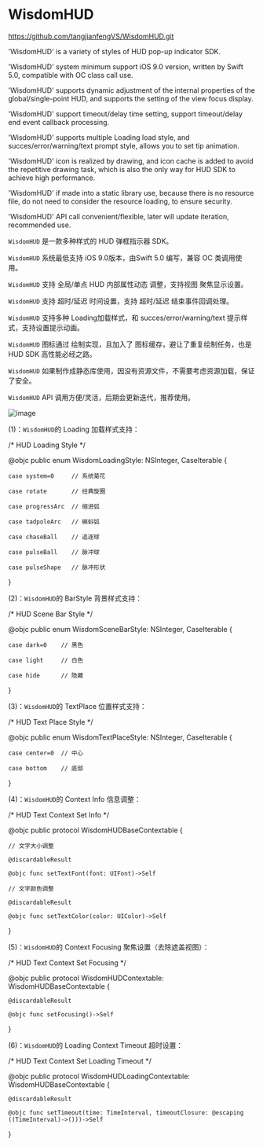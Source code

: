 # WisdomHUD
https://github.com/tangjianfengVS/WisdomHUD.git

'WisdomHUD' is a variety of styles of HUD pop-up indicator SDK.

'WisdomHUD' system minimum support iOS 9.0 version, written by Swift 5.0, compatible with OC class call use.

'WisdomHUD' supports dynamic adjustment of the internal properties of the global/single-point HUD, and supports the setting of the view focus display.

'WisdomHUD' support timeout/delay time setting, support timeout/delay end event callback processing.

'WisdomHUD' supports multiple Loading load style, and succes/error/warning/text prompt style, allows you to set tip animation.

'WisdomHUD' icon is realized by drawing, and icon cache is added to avoid the repetitive drawing task, which is also the only way for HUD SDK to achieve high performance.

'WisdomHUD' if made into a static library use, because there is no resource file, do not need to consider the resource loading, to ensure security.

'WisdomHUD' API call convenient/flexible, later will update iteration, recommended use.




`WisdomHUD` 是一款多种样式的 HUD 弹框指示器 SDK。

`WisdomHUD` 系统最低支持 iOS 9.0版本，由Swift 5.0 编写，兼容 OC 类调用使用。

`WisdomHUD` 支持 全局/单点 HUD 内部属性动态 调整，支持视图 聚焦显示设置。

`WisdomHUD` 支持 超时/延迟 时间设置，支持 超时/延迟 结束事件回调处理。

`WisdomHUD` 支持多种 Loading加载样式，和 succes/error/warning/text 提示样式，支持设置提示动画。

`WisdomHUD` 图标通过 绘制实现，且加入了 图标缓存，避让了重复绘制任务，也是 HUD SDK 高性能必经之路。

`WisdomHUD` 如果制作成静态库使用，因没有资源文件，不需要考虑资源加载，保证了安全。

`WisdomHUD` API 调用方便/灵活，后期会更新迭代，推荐使用。


![image](🔗https://github.com/lexsaints/powershell/blob/master/IMG/ps2.png)


(1)：`WisdomHUD`的 Loading 加载样式支持：

/* HUD Loading Style */

@objc public enum WisdomLoadingStyle: NSInteger, CaseIterable {

    case system=0     // 系统菊花
    
    case rotate       // 经典旋圈
    
    case progressArc  // 缩进弧
    
    case tadpoleArc   // 蝌蚪弧
    
    case chaseBall    // 追逐球
    
    case pulseBall    // 脉冲球
    
    case pulseShape   // 脉冲形状
    
}

(2)：`WisdomHUD`的 BarStyle 背景样式支持：

/* HUD Scene Bar Style */

@objc public enum WisdomSceneBarStyle: NSInteger, CaseIterable {

    case dark=0    // 黑色
    
    case light     // 白色
    
    case hide      // 隐藏
    
}

(3)：`WisdomHUD`的 TextPlace 位置样式支持：

/* HUD Text Place Style */

@objc public enum WisdomTextPlaceStyle: NSInteger, CaseIterable {

    case center=0  // 中心
    
    case bottom    // 底部
    
}

(4)：`WisdomHUD`的 Context Info 信息调整：

/* HUD Text Context Set Info */

@objc public protocol WisdomHUDBaseContextable {
    
    // 文字大小调整
    
    @discardableResult
    
    @objc func setTextFont(font: UIFont)->Self
    
    // 文字颜色调整
    
    @discardableResult
    
    @objc func setTextColor(color: UIColor)->Self
    
}

(5)：`WisdomHUD`的 Context Focusing 聚焦设置（去除遮盖视图）：

/* HUD Text Context Set Focusing */

@objc public protocol WisdomHUDContextable: WisdomHUDBaseContextable {
    
    @discardableResult
    
    @objc func setFocusing()->Self
    
}

(6)：`WisdomHUD`的 Loading Context Timeout 超时设置：

/* HUD Text Context Set Loading Timeout */

@objc public protocol WisdomHUDLoadingContextable: WisdomHUDBaseContextable {
    
    @discardableResult
    
    @objc func setTimeout(time: TimeInterval, timeoutClosure: @escaping ((TimeInterval)->()))->Self
    
}
